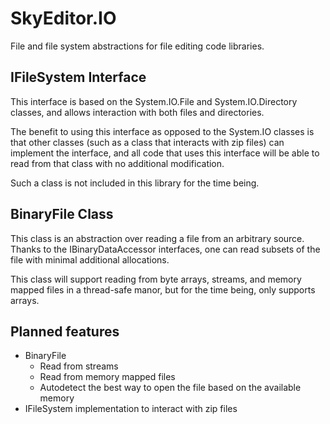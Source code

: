# SkyEditor.IO

File and file system abstractions for file editing code libraries.

## IFileSystem Interface

This interface is based on the System.IO.File and System.IO.Directory classes, and allows interaction with both files and directories.

The benefit to using this interface as opposed to the System.IO classes is that other classes (such as a class that interacts with zip files) can implement the interface, and all code that uses this interface will be able to read from that class with no additional modification.

Such a class is not included in this library for the time being.

## BinaryFile Class

This class is an abstraction over reading a file from an arbitrary source. Thanks to the IBinaryDataAccessor interfaces, one can read subsets of the file with minimal additional allocations.

This class will support reading from byte arrays, streams, and memory mapped files in a thread-safe manor, but for the time being, only supports arrays.

## Planned features

* BinaryFile
    * Read from streams
	* Read from memory mapped files
	* Autodetect the best way to open the file based on the available memory
* IFileSystem implementation to interact with zip files
